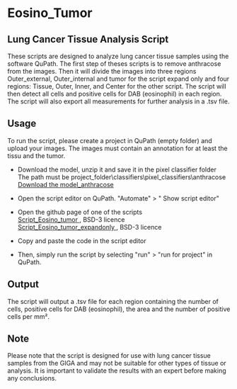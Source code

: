 # Eosino_Tumor



## Lung Cancer Tissue Analysis Script

These scripts are designed to analyze lung cancer tissue samples using the software QuPath. The first step of theses scripts is to remove anthracose from the images. Then it will divide the images into three regions Outer_external, Outer_internal and tumor for the script expand only and four regions: Tissue, Outer, Inner, and Center for the other script. The script will then detect all cells and positive cells for DAB (eosinophil) in each region. The script will also export all measurements for further analysis in a .tsv file.

## Usage

To run the script, please create a project in QuPath (empty folder) and upload your images. The images must contain an annotation for at least the tissu and the tumor.
* Download the model, unzip it and save it in the pixel classifier folder </br> 
The path must be project_folder\classifiers\pixel_classifiers\anthracose  </br>
[Download the model_anthracose ](https://github.com/AlexHego/Eosino_Tumor/blob/main/anthracose.zip) </br>

* Open the script editor on QuPath. "Automate" > " Show script editor" </br>
* Open the github page of one of the scripts </br>
[ Script_Eosino_tumor ](https://github.com/AlexHego/Eosino_Tumor/blob/main/Script_Eosino_Tumor.groovy) , BSD-3 licence </br>
[ Script_Eosino_tumor_expandonly ](https://github.com/AlexHego/Eosino_Tumor/blob/main/Script_Eosino_Tumor_expandonly.groovy) , BSD-3 licence </br>

* Copy and paste the code in the script editor
* Then, simply run the script by selecting "run" > "run for project" in QuPath.


## Output

The script will output a .tsv file for each region containing the number of cells, positive cells for DAB (eosinophil), the area and the number of positive cells per mm².

## Note

Please note that the script is designed for use with lung cancer tissue samples from the GIGA and may not be suitable for other types of tissue or analysis. It is important to validate the results with an expert before making any conclusions.



